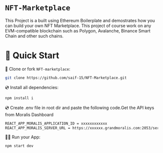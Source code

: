 # `NFT-Marketplace`

This Project is a built using Ethereum Boilerplate and demostrates how you can build your own NFT Marketplace. This project of course work on any EVM-compatible blockchain such as Polygon, Avalanche, Binance Smart Chain and other such chains.


# 🚀 Quick Start

📄 Clone or fork `NFT-marketplace`:
```sh
git clone https://github.com/saif-15/NFT-Marketplace.git
```
💿 Install all dependencies:
```sh
npm install i
```
💿 Create .env file in root dir and paste the following code.Get the API keys from Moralis Dashboard


```sh
REACT_APP_MORALIS_APPLICATION_ID = xxxxxxxxxxxx
REACT_APP_MORALIS_SERVER_URL = https://xxxxxx.grandmoralis.com:2053/server
```



🚴‍♂️ Run your App:
```sh
npm start dev
```


